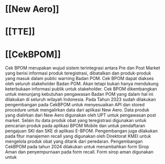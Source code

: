 # [[New Aero]]

# [[TTE]]

# [[CekBPOM]]
Cek BPOM merupakan wujud sistem terintegrasi antara Pre dan Post Market yang berisi informasi produk teregistrasi, dibatalkan dan produk-produk yang masuk dalam public warning Badan POM. Cek BPOM dapat diakses oleh seluruh stakeholder Badan POM. Akan tetapi bukan hanya mendukung keterbukaan informasi publik untuk stakeholder. Cek BPOM dikembangkan untuk menunjang kebutuhan pengawasan Badan POM yang dalam hal ini dilakukan di seluruh wilayah Indonesia.
Pada Tahun 2023 sudah dilakukan pengembangan pada CekBPOM untuk menyesuaikan API dan stored procedure untuk mengalirkan data dari aplikasi New Aero. Data produk yang dialirkan dari New Aero digunakan oleh UPT untuk pengawasan post market. Selain itu data produk obat yang teregistrasi digunakan untuk pencarian produk pada aplikasi BPOM Mobile dan untuk pendaftaran pengajuan SKI dan SKE di aplikasi E-BPOM. Pengembangan juga dilakukan pada fitur manajemen recall yang digunakan oleh Direktorat KMEI untuk mengelola produk obat yang ditarik dari peredaran.
Pengembangan CekBPOM pada tahun 2024 dilakukan untuk menambahkan form Sirop Aman dan penyempurnaan pada form recall. Form sirop aman digunakan untuk 